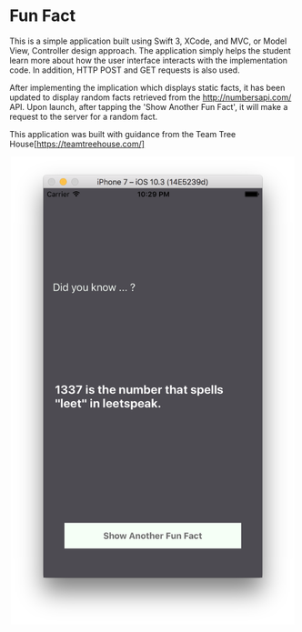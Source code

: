 # Fun Fact
This is a simple application built using Swift 3, XCode, and MVC, or Model View, Controller design approach. The application simply helps the student learn more about how the user interface interacts with the implementation code. In addition, HTTP POST and GET requests is also used. 

After implementing the implication which displays static facts, it has been updated to display random facts retrieved from the http://numbersapi.com/ API. Upon launch, after tapping the 'Show Another Fun Fact', it will make a request to the server for a random fact.

This application was built with guidance from the Team Tree House[https://teamtreehouse.com/]
<p align="center">
<img src="screenshot.png" width="500">
</p>
